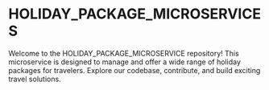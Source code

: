 # HOLIDAY_PACKAGE_MICROSERVICES
Welcome to the HOLIDAY_PACKAGE_MICROSERVICE repository! This microservice is designed to manage and offer a wide range of holiday packages for travelers. Explore our codebase, contribute, and build exciting travel solutions.

